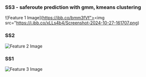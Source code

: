 
### SS3 - saferoute prediction with gmm, kmeans clustering

![Feature 1 Image](https://ibb.co/bmm3fVf"><img src="https://i.ibb.co/xLLs4b4/Screenshot-2024-10-27-161707.png)

### SS2

![Feature 2 Image](https://i.ibb.co/VCfB0Br/Screenshot-2024-10-27-161140.png)

### SS1

![Feature 3 Image](https://i.ibb.co/kV7MtDz/Screenshot-2024-10-27-161152.png)

